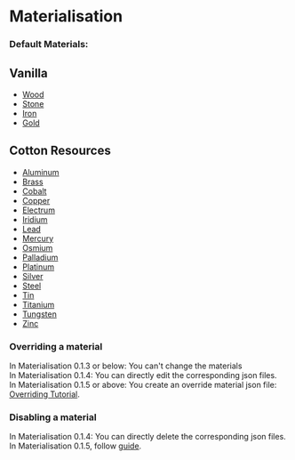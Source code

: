 # Materialisation

### Default Materials:
## Vanilla
- [Wood](https://shedaniel.me/MaterialisationData/wood)
- [Stone](https://shedaniel.me/MaterialisationData/stone)
- [Iron](https://shedaniel.me/MaterialisationData/iron)
- [Gold](https://shedaniel.me/MaterialisationData/gold)
## Cotton Resources
- [Aluminum](https://shedaniel.me/MaterialisationData/aluminum)
- [Brass](https://shedaniel.me/MaterialisationData/brass)
- [Cobalt](https://shedaniel.me/MaterialisationData/cobalt)
- [Copper](https://shedaniel.me/MaterialisationData/copper)
- [Electrum](https://shedaniel.me/MaterialisationData/electrum)
- [Iridium](https://shedaniel.me/MaterialisationData/iridium)
- [Lead](https://shedaniel.me/MaterialisationData/lead)
- [Mercury](https://shedaniel.me/MaterialisationData/mercury)
- [Osmium](https://shedaniel.me/MaterialisationData/osmium)
- [Palladium](https://shedaniel.me/MaterialisationData/palladium)
- [Platinum](https://shedaniel.me/MaterialisationData/platinum)
- [Silver](https://shedaniel.me/MaterialisationData/silver)
- [Steel](https://shedaniel.me/MaterialisationData/steel)
- [Tin](https://shedaniel.me/MaterialisationData/tin)
- [Titanium](https://shedaniel.me/MaterialisationData/titanium)
- [Tungsten](https://shedaniel.me/MaterialisationData/tungsten)
- [Zinc](https://shedaniel.me/MaterialisationData/zinc)

### Overriding a material
In Materialisation 0.1.3 or below: You can't change the materials <br>
In Materialisation 0.1.4: You can directly edit the corresponding json files. <br>
In Materialisation 0.1.5 or above: You create an override material json file: [Overriding Tutorial](https://shedaniel.me/MaterialisationData/overriding_a_material).

### Disabling a material
In Materialisation 0.1.4: You can directly delete the corresponding json files. <br>
In Materialisation 0.1.5, follow [guide](https://shedaniel.me/MaterialisationData/disabling_a_material).
